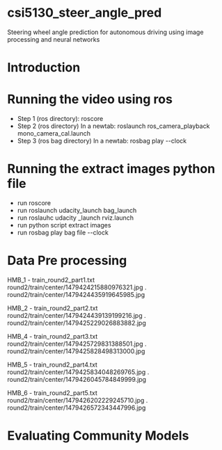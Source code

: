 # csi5130_steer_angle_pred
Steering wheel angle prediction for autonomous driving using image processing and neural networks

# Introduction

# Running the video using ros

- Step 1 (ros directory): roscore
- Step 2 (ros directory) In a newtab: roslaunch ros_camera_playback mono_camera_cal.launch
- Step 3 (ros bag directory) In a newtab: rosbag play <bagfilename> --clock

# Running the extract images python file
- run roscore
- run roslaunch udacity_launch bag_launch
- run roslauhc udacity _launch rviz.launch
- run python script extract images
- run rosbag play bag file --clock



# Data Pre processing
HMB_1 - train_round2_part1.txt
round2/train/center/1479424215880976321.jpg
.
round2/train/center/1479424435919645985.jpg

HMB_2 - train_round2_part2.txt
round2/train/center/1479424439139199216.jpg
.
round2/train/center/1479425229026883882.jpg

HMB_4 - train_round2_part3.txt
round2/train/center/1479425729831388501.jpg
.
round2/train/center/1479425828498313000.jpg

HMB_5 - train_round2_part4.txt
round2/train/center/1479425834048269765.jpg
.
round2/train/center/1479426045784849999.jpg

HMB_6 - train_round2_part5.txt
round2/train/center/1479426202229245710.jpg
.
round2/train/center/1479426572343447996.jpg

# Evaluating Community Models